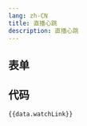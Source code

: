 ```yaml
---
lang: zh-CN
title: 直播心跳
description: 直播心跳
---
```


<script setup lang="ts">
import { watchLinkSchema } from './_schema'
import useConfigStore from '@store/config'
const data = useConfigStore()

</script>

## 表单

<JSONSchema :schema="watchLinkSchema" v-model="data.watchLink"></JSONSchema>

## 代码

```json-vue
{{data.watchLink}}
```
